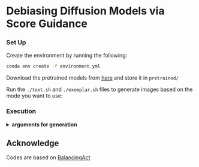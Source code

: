 
# Debiasing Diffusion Models via Score Guidance


### Set Up 
Create the environment by running the following:
```bash
conda env create -f environment.yml
```
Download the pretrained models from [here](https://1drv.ms/u/s!AkQjJhxDm0Fyhqp_4gkYjwVRBe8V_w?e=Et3ITH) and store it in `pretrained/`


Run the `./text.sh` and `./exemplar.sh` files to generate images based on the mode you want to use:
### Execution
<details>
<summary><span style="font-weight: bold;">arguments for generation</span></summary>

- `exp`: Path that the images should be stored in.
- `n_test_img` : # images to be generated
- `attribute_list` : Attribute to be balanced: [1,0,0,0 - Eyeglasses, 0,1,0,0 - Gender, 0,0,1,0 - Race] (For multi attributes, add 1's accordingly, ex: 1,1,0,0 = Eyeglasses+ Gender)
- `bs_test` : batch-size for generation
-  `editList` : sub-window where score guidance is to be applied.
- `tagtime` : time when tags are to be frozen(should lie in editlist)
- `control` : number of updations to be done at each step
- `strength` : Guidance scale Refer to appendix section for  of the attributes in the paper, if not present, needs to be tuned
- `text` : extra argument in `text.sh` for text based generation, description of attribute values.
- `proportions` : extra argument in `text.sh` dictating the distribution over attribute values

to change the proportion for exemplar based generations, you need to change it in `multi_diffusion_latent.py`


</details>


## Acknowledge
Codes are based on [BalancingAct](https://github.com/rishubhpar/debiasing_gen_models)

